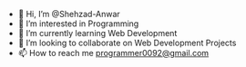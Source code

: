 - 👋 Hi, I’m @Shehzad-Anwar
- 👀 I’m interested in Programming
- 🌱 I’m currently learning Web Development
- 💞️ I’m looking to collaborate on Web Development Projects
- 📫 How to reach me programmer0092@gmail.com

<!---
Shehzad-Anwar/Shehzad-Anwar is a ✨ special ✨ repository because its `README.md` (this file) appears on your GitHub profile.
You can click the Preview link to take a look at your changes.
--->
